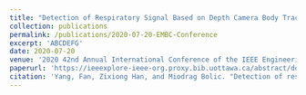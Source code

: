 ```yaml
---
title: "Detection of Respiratory Signal Based on Depth Camera Body Tracking"
collection: publications
permalink: /publications/2020-07-20-EMBC-Conference
excerpt: 'ABCDEFG'
date: 2020-07-20
venue: '2020 42nd Annual International Conference of the IEEE Engineering in Medicine & Biology Society (EMBC)'
paperurl: 'https://ieeexplore-ieee-org.proxy.bib.uottawa.ca/abstract/document/9176217'
citation: 'Yang, Fan, Zixiong Han, and Miodrag Bolic. "Detection of respiratory signal based on depth camera body tracking." 2020 42nd Annual International Conference of the IEEE Engineering in Medicine & Biology Society (EMBC). IEEE, 2020.'
---
```

